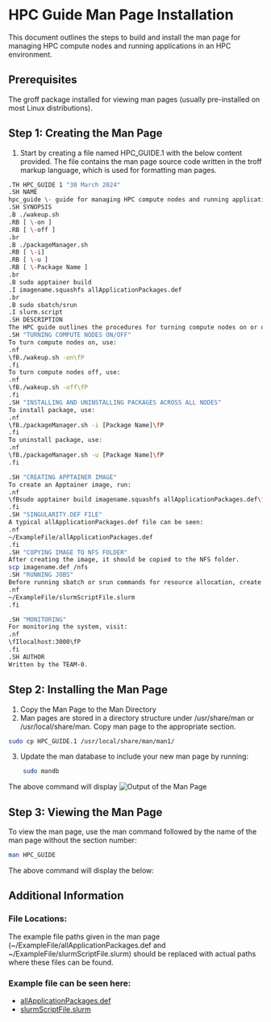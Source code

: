 # HPC Guide Man Page Installation
This document outlines the steps to build and install the man page for managing HPC compute nodes and running applications in an HPC environment.

## Prerequisites
The groff package installed for viewing man pages (usually pre-installed on most Linux distributions).

## Step 1: Creating the Man Page

1. Start by creating a file named HPC_GUIDE.1 with the below content provided. The file contains the man page source code written in the troff markup language, which is used for formatting man pages.
   
```sh                                                                                                                  
.TH HPC_GUIDE 1 "30 March 2024"
.SH NAME
hpc_guide \- guide for managing HPC compute nodes and running applications
.SH SYNOPSIS
.B ./wakeup.sh
.RB [ \-on ]
.RB [ \-off ]
.br
.B ./packageManager.sh
.RB [ \-i]
.RB [ \-u ]
.RB [ \-Package Name ]
.br
.B sudo apptainer build
.I imagename.squashfs allApplicationPackages.def
.br
.B sudo sbatch/srun
.I slurm.script
.SH DESCRIPTION
The HPC guide outlines the procedures for turning compute nodes on or off, creating Apptainer images, and running applications within the HPC environment.
.SH "TURNING COMPUTE NODES ON/OFF"
To turn compute nodes on, use:
.nf
\fB./wakeup.sh -on\fP
.fi
To turn compute nodes off, use:
.nf
\fB./wakeup.sh -off\fP
.fi
.SH "INSTALLING AND UNINSTALLING PACKAGES ACROSS ALL NODES"
To install package, use:
.nf
\fB./packageManager.sh -i [Package Name]\fP
.fi
To uninstall package, use:
.nf
\fB./packageManager.sh -u [Package Name]\fP
.fi

.SH "CREATING APPTAINER IMAGE"
To create an Apptainer image, run:
.nf
\fBsudo apptainer build imagename.squashfs allApplicationPackages.def\fP
.fi
.SH "SINGULARITY.DEF FILE"
A typical allApplicationPackages.def file can be seen:
.nf
~/ExampleFile/allApplicationPackages.def
.fi
.SH "COPYING IMAGE TO NFS FOLDER"
After creating the image, it should be copied to the NFS folder.
scp imagename.def /nfs
.SH "RUNNING JOBS"
Before running sbatch or srun commands for resource allocation, create a slurm script file. A typical slurm script file can be seen:
.nf
~/ExampleFile/slurmScriptFile.slurm
.fi

.SH "MONITORING"
For monitoring the system, visit:
.nf
\fIlocalhost:3000\fP
.fi
.SH AUTHOR
Written by the TEAM-0.

```

## Step 2: Installing the Man Page

1. Copy the Man Page to the Man Directory
2. Man pages are stored in a directory structure under /usr/share/man or /usr/local/share/man. Copy man page to the appropriate section.

```sh 
sudo cp HPC_GUIDE.1 /usr/local/share/man/man1/
```
3. Update the man database to include your new man page by running:

```sh
    sudo mandb
```
The above command will display
![Output of the Man Page](https://github.com/TeachingMaterial/ace-2023_-team-0/blob/documentation/Create-Man-Page-for-HPC---Taufique/CreateManPage/Screenshot%20from%202024-03-30%2001-08-20.png)
## Step 3: Viewing the Man Page
To view the man page, use the man command followed by the name of the man page without the section number:

```sh
man HPC_GUIDE
```
The above command will display the below:

## Additional Information

### File Locations: 
The example file paths given in the man page (~/ExampleFile/allApplicationPackages.def and ~/ExampleFile/slurmScriptFile.slurm) should be replaced with actual paths where these files can be found.

### Example file can be seen here:
- [allApplicationPackages.def](https://github.com/TeachingMaterial/ace-2023_-team-0/blob/documentation/Create-Man-Page-for-HPC---Taufique/CreateManPage/ExampleFiles/allApplicationPackages.def)
- [slurmScriptFile.slurm](https://github.com/TeachingMaterial/ace-2023_-team-0/blob/documentation/Create-Man-Page-for-HPC---Taufique/CreateManPage/ExampleFiles/slurmScriptFile.slurm)
